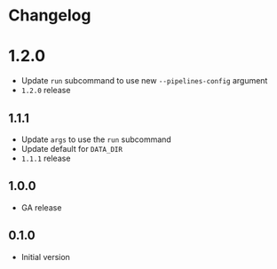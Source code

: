 # Changelog

# 1.2.0

* Update `run` subcommand to use new `--pipelines-config` argument
* `1.2.0` release

## 1.1.1

* Update `args` to use the `run` subcommand
* Update default for `DATA_DIR`
* `1.1.1` release

## 1.0.0

* GA release

## 0.1.0

* Initial version
